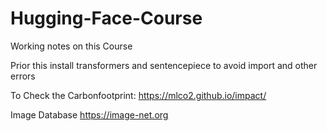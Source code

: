 # Hugging-Face-Course
Working notes on this Course

Prior this install transformers and sentencepiece to avoid import and other errors


To Check the Carbonfootprint:
https://mlco2.github.io/impact/

Image Database
https://image-net.org